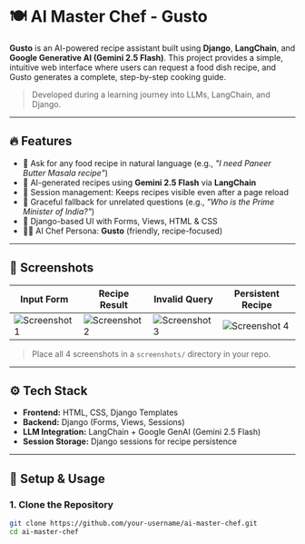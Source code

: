 # 🍽️ AI Master Chef - Gusto

**Gusto** is an AI-powered recipe assistant built using **Django**, **LangChain**, and **Google Generative AI (Gemini 2.5 Flash)**. This project provides a simple, intuitive web interface where users can request a food dish recipe, and Gusto generates a complete, step-by-step cooking guide.

> Developed during a learning journey into LLMs, LangChain, and Django.

---

## 🔥 Features

- 💬 Ask for any food recipe in natural language (e.g., *"I need Paneer Butter Masala recipe"*)
- 🧠 AI-generated recipes using **Gemini 2.5 Flash** via **LangChain**
- 📄 Session management: Keeps recipes visible even after a page reload
- 🚫 Graceful fallback for unrelated questions (e.g., *"Who is the Prime Minister of India?"*)
- 🎨 Django-based UI with Forms, Views, HTML & CSS
- 👨‍🍳 AI Chef Persona: **Gusto** (friendly, recipe-focused)

---

## 📸 Screenshots

| Input Form | Recipe Result | Invalid Query | Persistent Recipe |
|------------|----------------|---------------|--------------------|
| ![Screenshot 1](./screenshots/Screenshot%20(104).png) | ![Screenshot 2](./screenshots/Screenshot%20(105).png) | ![Screenshot 3](./screenshots/Screenshot%20(106).png) | ![Screenshot 4](./screenshots/Screenshot%20(107).png) |

> Place all 4 screenshots in a `screenshots/` directory in your repo.

---

## ⚙️ Tech Stack

- **Frontend:** HTML, CSS, Django Templates
- **Backend:** Django (Forms, Views, Sessions)
- **LLM Integration:** LangChain + Google GenAI (Gemini 2.5 Flash)
- **Session Storage:** Django sessions for recipe persistence

---

## 🚀 Setup & Usage

### 1. Clone the Repository

```bash
git clone https://github.com/your-username/ai-master-chef.git
cd ai-master-chef
